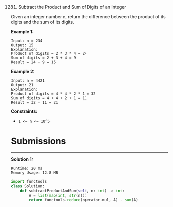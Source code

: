 1281. Subtract the Product and Sum of Digits of an Integer

Given an integer number `n`, return the difference between the product of its digits and the sum of its digits.
 

**Example 1:**
```
Input: n = 234
Output: 15 
Explanation: 
Product of digits = 2 * 3 * 4 = 24 
Sum of digits = 2 + 3 + 4 = 9 
Result = 24 - 9 = 15
```

**Example 2:**
```
Input: n = 4421
Output: 21
Explanation: 
Product of digits = 4 * 4 * 2 * 1 = 32 
Sum of digits = 4 + 4 + 2 + 1 = 11 
Result = 32 - 11 = 21
```

**Constraints:**

* `1 <= n <= 10^5`

# Submissions
---
**Solution 1:**
```
Runtime: 20 ms
Memory Usage: 12.8 MB
```
```python
import functools
class Solution:
    def subtractProductAndSum(self, n: int) -> int:
        A = list(map(int, str(n)))
        return functools.reduce(operator.mul, A) - sum(A)
```